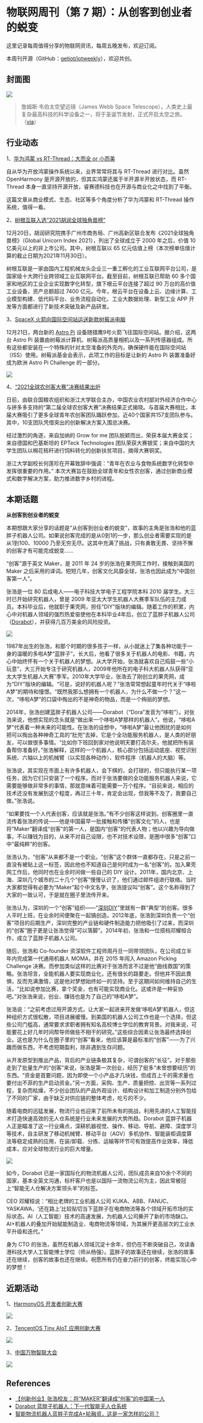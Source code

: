 # 物联网周刊（第 7 期）：从创客到创业者的蜕变

这里记录每周值得分享的物联网资讯，每周五晚发布，欢迎订阅。

本周刊开源（GitHub：[getiot/iotweekly](https://github.com/getiot/iotweekly)），欢迎共创。

## 封面图

![](https://static.getiot.tech/weekly-007-James-Webb-Space-Telescope.jpg)

> 詹姆斯·韦伯太空望远镜（James Webb Space Telescope），人类史上最复杂最高科技的科学设备之一，将于圣诞节发射，正式开启太空之旅。（[via](https://www.theverge.com/22851639/nasa-james-webb-space-telescope-mission-launch-news-updates)）



## 行业动态

1、[华为鸿蒙 vs RT-Thread：大而全 or 小而美](https://www.eet-china.com/news/202112231015.html)

自从华为开放鸿蒙操作系统以来，业界常常将其与 RT-Thread 进行对比。虽然 OpenHarmony 是开源开放的，但其实鸿蒙还属于半开源半开放状态，而 RT-Thread 本身一直坚持开源开放，睿赛德科技也在开源与商业化之中找到了平衡。

这篇文章从商业模式、生态、社区等多个角度分析了华为鸿蒙和 RT-Thread 操作系统，值得一看。

2、[树根互联入选“2021胡润全球独角兽榜”](https://finance.sina.com.cn/tech/2021-12-23/doc-ikyamrmz0758032.shtml)

12月20日，胡润研究院携手广州市商务局、广州高新区联合发布《2021全球独角兽榜》（Global Unicorn Index 2021），列出了全球成立于 2000 年之后，价值 10 亿美元以上的非上市公司。其中，树根互联以 65 亿元估值上榜（本次榜单估值计算的截止日期为2021年11月30日）。

树根互联是一家由国内工程机械龙头企业三一重工孵化的工业互联网平台公司，是国家级十大跨行业跨领域工业互联网平台。截至目前，树根互联已帮助 60 多个国家和地区的工业企业实现数字化转型，旗下根云平台连接了超过 90 万台的高价值工业设备，资产总额超过 7400 亿元。今年，根云平台在设备上云、边缘计算、工业模型构建、低代码平台、业务流程自动化、工业大数据处理、新型工业 APP 开发等方面都进行了新技术突破及新产品研发。

3、[SpaceX 火箭向国际空间站运送新款树莓派电脑](https://www.raspberrypi.org/blog/astro-pi-rocket-launch-21-space-raspberry-pi-computer/)

12月21日，两台新的 [Astro Pi](https://astro-pi.org/) 设备随猎鹰9号火箭飞往国际空间站。据介绍，这两台 Astro Pi 装置由树莓派计算机、树莓派高质量相机以及一系列传感器组成。所有这些都安装在一个特殊的针对太空准备的外壳内，确保硬件能在国际空间站（ISS）使用。树莓派基金会表示，此项工作的目标是让新的 Astro Pi 装置准备好成为欧洲 Astro Pi Challenge 的一部分。

![](https://static.getiot.tech/weekly-007-Astro-PI-IRvis.jpg)

4、[“2021全球农创客大赛”决赛结果出炉](http://www.stdaily.com/index/kejixinwen/2021-12/12/content_1238375.shtml)

日前，由联合国粮农组织和浙江大学联合主办，中国农业农村部对外经济合作中心与拼多多支持的“第二届全球农创客大赛”决赛结果正式揭晓。与首届大赛相比，本届大赛吸引了更多全球青年农创客团队踊跃参加，近40个国家共157支团队参与。其中，10支团队凭借突出的创新解决方案入围总决赛。

经过激烈的角逐，来自加纳的 Grow for me 团队脱颖而出，荣获本届大赛金奖；来自德国和巴基斯坦的 EPTeck Technologies 团队荣获大赛银奖；来自中国的大学生团队以棉花秸秆进行饲料转化的创新扶贫项目，摘得大赛铜奖。

浙江大学副校长何莲珍在开幕致辞中强调：“青年在农业与食物系统数字化转型中发挥很重要的作用。” 本次大赛旨在鼓励全球青年和女性农创客，通过创新商业模式和数字解决方案，助力推进数字乡村的进程。



## 本期话题

**从创客到创业者的蜕变**

本期想跟大家分享的话题是“从创客到创业者的蜕变”，故事的主角是张浩和他的蓝胖子机器人公司。如果说创客完成的是从0到1的一步，那么创业者需要实现的是从1到100、10000 乃至无穷无尽。这其中充满了挑战，只有勇敢无畏、坚持不懈的创客才有可能完成蜕变……

“创客”源于英文 Maker，是 2011 年 24 岁的张浩在果壳网工作时，接触到美国的 Maker 之后采用的译词。短短几年，创客文化风靡全球，张浩也因此成为“中国创客第一人”。

张浩是一位 80 后成电人——电子科技大学电子工程学院本科 2010 届学生。大三时已开始研究机器人，曾是 2009 年亚太大学生机器人大赛季军队伍的主力成员。本科毕业后，他就职于果壳网，担任“DIY”版块的编辑。随着工作的积累，内心中对机器人领域的强烈热爱驱使他在本科毕业4年后，创立了蓝胖子机器人公司（[Dorabot](https://www.dorabot.com)），并获得几百万美金的风险投资。

![](https://static.getiot.tech/weekly-007-Dorabot-zhanghao.jpg)

1987年出生的张浩，和那个时期的很多孩子一样，从小就迷上了集各种功能于一身的温暖的多啦A梦“蓝胖子”。长大后，他看了很多关于机器人的电影、书籍，内心中始终怀有一个关于机器人的梦想。从大学开始，张浩就喜欢自己捣鼓一些“小玩意”，大三开始专注于研究机器人，2009年他所在的电子科大机器人队获得“亚太大学生机器人大赛”季军。2010年大学毕业，张浩去了刚创立的果壳网，成为“DIY”版块的编辑。“可是，说好的机器人呢？”张浩常常想起童年时代关于“哆啦A梦”的期待和憧憬。“既然我那么想拥有一个机器人，为什么不做一个？”这一次，“哆啦A梦”的口袋中掏出的不是神奇的物品，而是一个绚丽的梦想。

2014年，张浩创建蓝胖子机器人公司——Dorabot（“Dora”发音为“哆啦”）。对张浩来说，他想实现的念头就是“做出来一个哆啦A梦那样的机器人”。他说，“哆啦A梦”代表着一种未来的可能性。在张浩的设想中，“哆啦A梦”最让他困扰的是如何把可以掏出各种神奇工具的“肚兜”去掉，它是个全功能服务机器人，是人类的好朋友，可以做很多事情。“比如你下班回到家对他说明天要打高尔夫，他就把所有装备帮你准备好。”张浩解释，这样的一个机器人，核心部分包括运动底座、视觉识别系统、六轴以上的机械臂（以实现各种动作）、软件程序（机器人的大脑）等。

张浩说，其实现在市面上有许多机器人，会下棋的，会打球的，但只能执行某一项任务，因为它们只安装了一个程序。而对于张浩要做的全功能服务机器人来说，它需要能够做非常多的事情，那就意味着可能需要一万个程序。“目前来说，相应的技术还没有发展到这个程度，再过三十年，肯定会出现，但我等不及了，我要自己做。”张浩说。

“如果要找一个人代表创客，应该就是张浩。”有不少创客这样说到。创客圈里一直流传着张浩的传说——他是中国最早一批接触和传播“创客文化”的人，也是将“Maker”翻译成“创客”的第一人，是国内“创客”的代表人物；他以兴趣为导向做事，不以赚钱为目的，从来不对自己设限，也不对技术设限，是圈中很多“创客”口中“最纯粹”的创客。

张浩认为，“创客”从来都不是一个职业。“创客”这个群体一直都存在，只是之前一直没有被贴上这一标签，因此他也不知道自己是何时成为一名“创客”的。加入果壳网工作后，他同时也在业余时间做一些自己的 DIY 设计。2011年，国内北京、上海、深圳几个城市的二十几个“创客”慢慢认识了，他们通过邮件组进行联络。当时大家都觉得有必要为“Maker”起个中文名字，张浩提议叫“创客”。这个名称得到了大家的一致认可，于是就在圈子里流传开来。

张浩认为，深圳的一个“创客”组织——“[深圳DIY](https://szdiy.org/)”里就有一群“典型”的创客。很多人平时上班，在业余时间便聚在一起搞创造。2012年底，张浩到深圳负责一个“创客”项目的后期生产，深圳完整的产业链和硬件制造能力把他吸引了过来，而深圳的“创客”圈子更是让张浩觉得“可以落脚”。2014年初，张浩和一位搭档邓耀桓合作，成立了蓝胖子机器人公司。

随后，张浩和 Co-founder 资深软件工程师周丹旦一同带领团队，在公司成立半年内完成第一代通用机器人 MOMA，并在 2015 年闯入 Amazon Picking Challenge 决赛。而参加类似这样的比赛对于张浩而言不过是他“曲线救国”的策略。张浩坦言，全能机器人要实现商业化，还有很长的路要走。但他并不因此畏惧，反而充满激情，这是他对梦想始终如一的坚持。至于这期间如何维持自己的生活，“比如说参加比赛，拿个奖金，也有可能实现商业化。这或许是一种妥协吧。”对张浩来说，创业、赚钱也是为了自己的“哆啦A梦”。

张浩说：“之前考虑过用开源方式，让大家一起进来开发做‘哆啦A梦’机器人，但这种组织方式很松散，项目进展缓慢。到美国的机器人公司工作也是一个选择，但这些公司门槛高，通常要求求职者拥有知名高校博士学位的教育背景。对我来说，可能要花上好几年时间帮导师做些不相干的研究。”这些综合因素让张浩最终选择创业。这也是为什么在圈子里的“创客”看来，他应该算是最标准的“创客”——为了兴趣而做东西，不考虑短期盈利，除非遇到生存问题。

从开发原型到推出产品，背后的产业链条极其复杂，可谓创客的“长征”。对于那些走到了批量生产的“创客”来说，张浩是第一次创业，经历了挺多“未曾想要经历”的东西。“资金是首要问题，因为即使一个小产品才几块钱，但成百上千的需求量也要付出不菲的生产启动资金。”另一方面，采购、生产、质量把控、出货等一系列过程，复杂而枯燥，不少创业团队的产品外观设计、结构设计和加工制造分别外包给了不同的厂家，由于缺乏对供应链的整体考虑，吃亏的不少。

随着电商的迅猛发展，物流行业也迎来了前所未有的挑战，利用先进的人工智能技术打造快速高效的无人仓系统是行业未来发展的大势所趋。Dorabot 蓝胖子机器人正是瞄准了这一行业痛点，深耕机器视觉、操作、移动、导航、避障、深度学习等技术，自主研发了移动机械臂、移动平台（AGV）多机协作、智能装柜调度算法等稳定成熟的应用，在装/卸载、分拣、运输等环节可有效提高作业效率，降低成本，应对全球物流行业的巨大增量。

![](https://static.getiot.tech/weekly-007-Dorabot-001.gif)

如今，Dorabot 已是一家国际化的物流机器人公司，团队成员来自10余个不同的国家，基本全英文沟通，标杆客户也是以国际一流物流公司为主，因此常被冠上“智能无人仓解决方案领头羊”的标签。

CEO 邓耀桓说：“相比老牌的工业机器人公司 KUKA、ABB、FANUC、YASKAWA，‘还在路上’比较贴切当下蓝胖子在电商物流等各个领域开拓市场的实际状态。AI（人工智能）技术的高速发展，为机器人公司撕开了新的市场缺口。AI+机器人的叠加开始赋能制造业、电商物流等领域，为其展开更高层次的工业水平升级和迭代。”

身为 CTO 的张浩，虽然在机器人领域沉淀十余年，但仍在不断突破自己，攻读香港科技大学人工智能博士学位（师从杨强）。蓝胖子的故事还在继续，张浩的故事还在继续，创客的故事也还在继续。祝愿所有仍在奋力前行的创客，终能实现心中的梦想！



## 近期活动

1、[HarmonyOS 开发者创新大赛](https://developer.huawei.com/consumer/cn/activity/digixActivity/digixdetail/301633681676946535)

![](https://static.getiot.tech/HarmonyOS开发者创新大赛2021.jpg)

2、[TencentOS Tiny  AIoT 应用创新大赛](https://cloud.tencent.com/developer/competition/introduction/10032)

![](https://static.getiot.tech/weekly-006-TencentOS-Tiny-AIoT-competition-2021.jpeg)

3、[中国万物智联大会](https://www.iot101.com/news/1118.html)

![](https://static.getiot.tech/week-007-China-AIoT-Conference-2022.jpg)



## References

- [【创新创业】张浩校友：将“MAKER”翻译成“创客”的中国第一人](https://news.uestc.edu.cn/?n=UestcNews.Front.Document.ArticlePage&Id=56247)
- [Dorabot 蓝胖子机器人：下一代智能无人仓系统](https://www.geekmeta.com/article/1136326.html)
- [智能物流机器人蓝胖子完成A+轮融资，这是一家怎样的公司？](https://blog.csdn.net/yH0VLDe8VG8ep9VGe/article/details/79408153)

